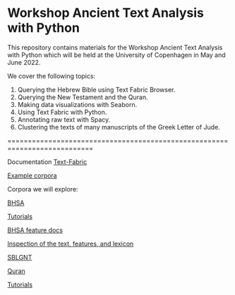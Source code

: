 # Workshop Ancient Text Analysis with Python

This repository contains materials for the Workshop Ancient Text Analysis with Python which will be held at the University of Copenhagen in May and June 2022.

We cover the following topics:

1. Querying the Hebrew Bible using Text Fabric Browser.
2. Querying the New Testament and the Quran.
3. Making data visualizations with Seaborn.
4. Using Text Fabric with Python.
5. Annotating raw text with Spacy.
6. Clustering the texts of many manuscripts of the Greek Letter of Jude.

===========================================================================

Documentation [Text-Fabric](https://annotation.github.io/text-fabric/tf)

[Example corpora](https://annotation.github.io/text-fabric/tf/about/corpora.html)


Corpora we will explore:

[BHSA](https://github.com/etcbc/bhsa)

[Tutorials](https://github.com/ETCBC/bhsa/tree/master/tutorial)

[BHSA feature docs](https://etcbc.github.io/bhsa)

[Inspection of the text, features, and lexicon](https://shebanq.ancient-data.org)


[SBLGNT](https://github.com/CenterBLC/SBLGNT)


[Quran](https://github.com/q-ran/quran)

[Tutorials](https://github.com/q-ran/quran/tree/master/tutorial)

